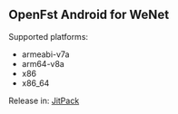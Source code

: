 ## OpenFst Android for WeNet

Supported platforms:

* armeabi-v7a
* arm64-v8a
* x86
* x86_64

Release in: [JitPack](https://jitpack.io/#pengzhendong/wenet-openfst-android)
